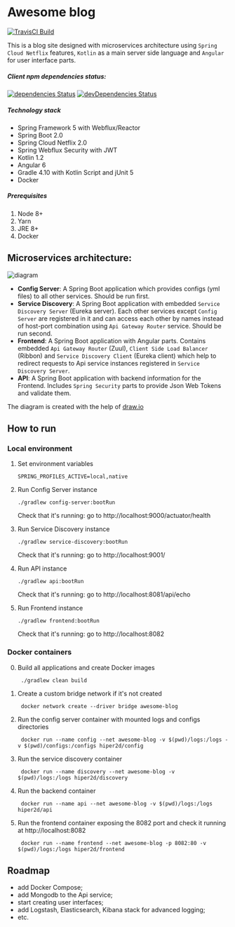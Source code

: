 Awesome blog
=============

[![TravisCI Build](https://travis-ci.org/hiper2d/awesome-blog.svg)](https://travis-ci.org/hiper2d/awesome-blog)

This is a blog site designed with microservices architecture using `Spring Cloud Netflix` features, `Kotlin` as a main server side language and `Angular` for user interface parts.

##### Client npm dependencies status:

[![dependencies Status](https://david-dm.org/hiper2d/awesome-blog/status.svg?path=client)](https://david-dm.org/hiper2d/awesome-blog?path=frontend/src/main/ng)
[![devDependencies Status](https://david-dm.org/hiper2d/awesome-blog/dev-status.svg?path=frontend/src/main/ng)](https://david-dm.org/hiper2d/awesome-blog?path=frontend/src/main/ng&type=dev)

##### Technology stack
* Spring Framework 5 with Webflux/Reactor
* Spring Boot 2.0
* Spring Cloud Netflix 2.0
* Spring Webflux Security with JWT
* Kotlin 1.2
* Angular 6
* Gradle 4.10 with Kotlin Script and jUnit 5
* Docker

##### Prerequisites
1. Node 8+
2. Yarn
3. JRE 8+
4. Docker

## Microservices architecture:

![diagram](https://raw.githubusercontent.com/hiper2d/awesome-blog/master/uml/services-diagram.png)

- **Config Server**: A Spring Boot application which provides configs (yml files) to all other services. Should be run first.
- **Service Discovery**: A Spring Boot application with embedded `Service Discovery Server` (Eureka server). Each other services except `Config Server` are registered in it and can access each other by names instead of host-port combination using `Api Gateway Router` service. Should be run second.
- **Frontend**: A Spring Boot application with Angular parts. Contains embedded `Api Gateway Router` (Zuul), `Client Side Load Balancer` (Ribbon) and `Service Discovery Client` (Eureka client) which help to redirect requests to Api service instances registered in `Service Discovery Server`.
- **API**: A Spring Boot application with backend information for the Frontend. Includes `Spring Security` parts to provide Json Web Tokens and validate them.

The diagram is created with the help of [draw.io](draw.io)

## How to run

### Local environment

1. Set environment variables

       SPRING_PROFILES_ACTIVE=local,native

2. Run Config Server instance

       ./gradlew config-server:bootRun

   Check that it's running: go to http://localhost:9000/actuator/health

3. Run Service Discovery instance

       ./gradlew service-discovery:bootRun

   Check that it's running: go to http://localhost:9001/

4. Run API instance

       ./gradlew api:bootRun

   Check that it's running: go to http://localhost:8081/api/echo

4. Run Frontend instance

       ./gradlew frontend:bootRun

   Check that it's running: go to http://localhost:8082

### Docker containers

0. Build all applications and create Docker images

        ./gradlew clean build

1. Create a custom bridge network if it's not created

        docker network create --driver bridge awesome-blog
        
2. Run the config server container with mounted logs and configs directories

        docker run --name config --net awesome-blog -v $(pwd)/logs:/logs -v $(pwd)/configs:/configs hiper2d/config  
        
3. Run the service discovery container 

        docker run --name discovery --net awesome-blog -v $(pwd)/logs:/logs hiper2d/discovery

4. Run the backend container   

        docker run --name api --net awesome-blog -v $(pwd)/logs:/logs hiper2d/api
   
5. Run the frontend container exposing the 8082 port and check it running at http://localhost:8082

        docker run --name frontend --net awesome-blog -p 8082:80 -v $(pwd)/logs:/logs hiper2d/frontend  
        
## Roadmap

- add Docker Compose;
- add Mongodb to the Api service;
- start creating user interfaces;
- add Logstash, Elasticsearch, Kibana stack for advanced logging;
- etc.